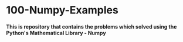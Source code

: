 # 100-Numpy-Examples

#### This is repository that contains the problems which solved using the Python's Mathematical Library - Numpy
